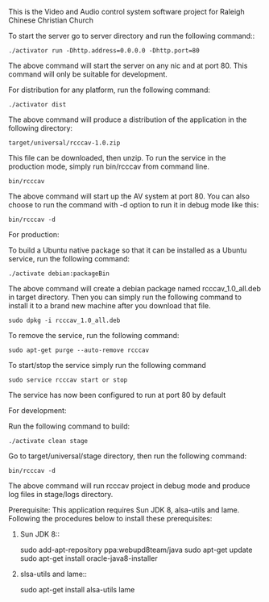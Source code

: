 This is the Video and Audio control system software project for
Raleigh Chinese Christian Church

To start the server go to server directory and run the following command::

    ./activator run -Dhttp.address=0.0.0.0 -Dhttp.port=80

The above command will start the server on any nic and at port 80. This
command will only be suitable for development.


For distribution for any platform, run the following command:

    ./activator dist

The above command will produce a distribution of the application in the
following directory:

    target/universal/rcccav-1.0.zip

This file can be downloaded, then unzip. To run the service in the production
mode, simply run bin/rcccav from command line.

    bin/rcccav

The above command will start up the AV system at port 80. You can also choose
to run the command with -d option to run it in debug mode like this:

    bin/rcccav -d

For production:

To build a Ubuntu native package so that it can be installed as a Ubuntu
service, run the following command:

    ./activate debian:packageBin

The above command will create a debian package named rcccav_1.0_all.deb in
target directory. Then you can simply run the following command to install
it to a brand new machine after you download that file.

    sudo dpkg -i rcccav_1.0_all.deb

To remove the service, run the following command:

    sudo apt-get purge --auto-remove rcccav

To start/stop the service simply run the following command

    sudo service rcccav start or stop

The service has now been configured to run at port 80 by default


For development:

Run the following command to build:

    ./activate clean stage

Go to target/universal/stage directory, then run the following command:

    bin/rcccav -d

The above command will run rcccav project in debug mode and produce log
files in stage/logs directory.

Prerequisite:
This application requires Sun JDK 8, alsa-utils and lame. Following the
procedures below to install these prerequisites:

1. Sun JDK 8::

    sudo add-apt-repository ppa:webupd8team/java
    sudo apt-get update
    sudo apt-get install oracle-java8-installer
    
2. slsa-utils and lame::

    sudo apt-get install alsa-utils lame
